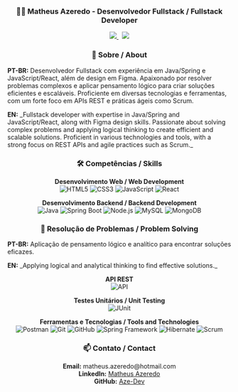 <h3 align="center">👨‍💻 Matheus Azeredo - Desenvolvedor Fullstack / Fullstack Developer</h3>

<p align="center">
  <a href="https://www.linkedin.com/in/matheus-azeredo-89bbb7279/">
          <img src="https://cdn.jsdelivr.net/gh/devicons/devicon@latest/icons/linkedin/linkedin-original.svg" />
  </a>&nbsp;
  <a href="https://github.com/Aze-Dev">
    <img src="https://img.shields.io/badge/GitHub-black?style=flat&logo=github&labelColor=black">
  </a>
</p>

<h3 align="center">🌟 Sobre / About</h3>

<p><strong>PT-BR:</strong> Desenvolvedor Fullstack com experiência em Java/Spring e JavaScript/React, além de design em Figma. Apaixonado por resolver problemas complexos e aplicar pensamento lógico para criar soluções eficientes e escaláveis. Proficiente em diversas tecnologias e ferramentas, com um forte foco em APIs REST e práticas ágeis como Scrum.</p>

<p><strong>EN:</strong> _Fullstack developer with expertise in Java/Spring and JavaScript/React, along with Figma design skills. Passionate about solving complex problems and applying logical thinking to create efficient and scalable solutions. Proficient in various technologies and tools, with a strong focus on REST APIs and agile practices such as Scrum._</p>

<h3 align="center">🛠️ Competências / Skills</h3>

<p align="center">
  <strong>Desenvolvimento Web / Web Development</strong><br>
  <img src="https://img.shields.io/badge/HTML5-E34F26?style=flat&logo=html5&logoColor=white" alt="HTML5"> 
  <img src="https://img.shields.io/badge/CSS3-1572B6?style=flat&logo=css3&logoColor=white" alt="CSS3"> 
  <img src="https://img.shields.io/badge/JavaScript-F7DF1E?style=flat&logo=javascript&logoColor=black" alt="JavaScript"> 
  <img src="https://img.shields.io/badge/React-20232A?style=flat&logo=react&logoColor=61DAFB" alt="React">
</p>

<p align="center">
  <strong>Desenvolvimento Backend / Backend Development</strong><br>
  <img src="https://img.shields.io/badge/Java-007396?style=flat&logo=java&logoColor=white" alt="Java"> 
  <img src="https://img.shields.io/badge/Spring%20Boot-6DB33F?style=flat&logo=spring-boot&logoColor=white" alt="Spring Boot"> 
  <img src="https://img.shields.io/badge/Node.js-43853D?style=flat&logo=node-dot-js&logoColor=white" alt="Node.js"> 
  <img src="https://img.shields.io/badge/MySQL-4479A1?style=flat&logo=mysql&logoColor=white" alt="MySQL">
  <img src="https://img.shields.io/badge/MongoDB-4DB33D?style=flat&logo=mongodb&logoColor=white" alt="MongoDB">
</p>

<h3 align="center">🚀 Resolução de Problemas / Problem Solving</h3>

<p><strong>PT-BR:</strong> Aplicação de pensamento lógico e analítico para encontrar soluções eficazes.</p>

<p><strong>EN:</strong> _Applying logical and analytical thinking to find effective solutions._</p>

<p align="center">
  <strong>API REST</strong><br>
  <img src="https://img.shields.io/badge/API-009688?style=flat&logo=api&logoColor=white" alt="API">
</p>

<p align="center">
  <strong>Testes Unitários / Unit Testing</strong><br>
  <img src="https://img.shields.io/badge/JUnit-25A162?style=flat&logo=junit5&logoColor=white" alt="JUnit">
</p>

<p align="center">
  <strong>Ferramentas e Tecnologias / Tools and Technologies</strong><br>
  <img src="https://img.shields.io/badge/Postman-FF6C37?style=flat&logo=postman&logoColor=white" alt="Postman"> 
  <img src="https://img.shields.io/badge/Git-F05032?style=flat&logo=git&logoColor=white" alt="Git"> 
  <img src="https://img.shields.io/badge/GitHub-181717?style=flat&logo=github&logoColor=white" alt="GitHub"> 
  <img src="https://img.shields.io/badge/Spring%20Framework-6DB33F?style=flat&logo=spring&logoColor=white" alt="Spring Framework"> 
  <img src="https://img.shields.io/badge/Hibernate-59666C?style=flat&logo=hibernate&logoColor=white" alt="Hibernate"> 
  <img src="https://img.shields.io/badge/Scrum-6DB33F?style=flat&logo=scrumalliance&logoColor=white" alt="Scrum">
</p>

<h3 align="center">📫 Contato / Contact</h3>

<p align="center">
  <strong>Email:</strong> matheus.azeredo@hotmail.com<br>
  <strong>LinkedIn:</strong> <a href="https://www.linkedin.com/in/matheus-azeredo-89bbb7279/">Matheus Azeredo</a><br>
  <strong>GitHub:</strong> <a href="https://github.com/Aze-Dev">Aze-Dev</a>
</p>


